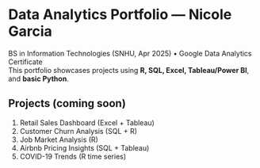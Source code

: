 # Data Analytics Portfolio — Nicole Garcia

BS in Information Technologies (SNHU, Apr 2025) • Google Data Analytics Certificate  
This portfolio showcases projects using **R, SQL, Excel, Tableau/Power BI**, and **basic Python**.

## Projects (coming soon)

1. Retail Sales Dashboard (Excel + Tableau)
2. Customer Churn Analysis (SQL + R)
3. Job Market Analysis (R)
4. Airbnb Pricing Insights (SQL + Tableau)
5. COVID-19 Trends (R time series)
